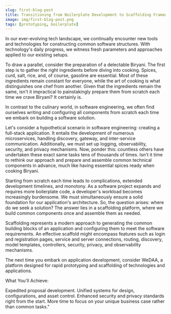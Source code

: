 ```yaml
---
slug: first-blog-post
title: Transitioning from Boilerplate Development to Scaffolding Frameworks
image: img/first-blog-post.png
tags: [prototyping, boilerplate]
---
```


In our ever-evolving tech landscape, we continually encounter new tools and technologies for constructing common software structures. With technology's daily progress, we witness fresh parameters and approaches applied to our existing setups.
 
To draw a parallel, consider the preparation of a delectable Biryani. The first step is to gather the right ingredients before diving into cooking. Spices, curd, salt, rice, and, of course, gasoline are essential. Most of these ingredients remain constant for everyone, while the art of cooking is what distinguishes one chef from another. Given that the ingredients remain the same, isn't it impractical to painstakingly prepare them from scratch each time we crave Biryani? It certainly is.
 
In contrast to the culinary world, in software engineering, we often find ourselves writing and configuring all components from scratch each time we embark on building a software solution.
 
Let's consider a hypothetical scenario in software engineering: creating a full-stack application. It entails the development of numerous microservices, handling discovery, gateway, and inter-service communication. Additionally, we must set up logging, observability, security, and privacy mechanisms. Now, ponder this: countless others have undertaken these exact same tasks tens of thousands of times. Isn't it time to rethink our approach and prepare and assemble common technical components in advance, much like having essential spices ready when cooking Biryani.
 
Starting from scratch each time leads to complications, extended development timelines, and monotony. As a software project expands and requires more boilerplate code, a developer's workload becomes increasingly burdensome. We must simultaneously ensure a solid foundation for our application's architecture. So, the question arises: where do we seek a solution? The answer lies in a scaffolding platform, where we build common components once and assemble them as needed.
 
Scaffolding represents a modern approach to generating the common building blocks of an application and configuring them to meet the software requirements. An effective scaffold might encompass features such as login and registration pages, service and server connections, routing, discovery, model templates, controllers, security, privacy, and observability mechanisms.
 
The next time you embark on application development, consider WeDAA, a platform designed for rapid prototyping and scaffolding of technologies and applications.
 
What You'll Achieve:
 
Expedited proposal development.
Unified systems for design, configurations, and asset control.
Enhanced security and privacy standards right from the start.
More time to focus on your unique business case rather than common tasks."
